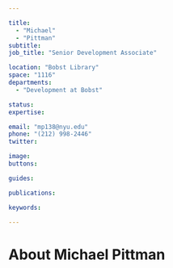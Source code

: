 ```yaml
---

title:
  - "Michael"
  - "Pittman"
subtitle: 
job_title: "Senior Development Associate"

location: "Bobst Library"
space: "1116"
departments:
  - "Development at Bobst"

status: 
expertise:

email: "mp138@nyu.edu"
phone: "(212) 998-2446"
twitter: 

image: 
buttons:

guides:

publications:

keywords:

---
```


# About Michael Pittman


